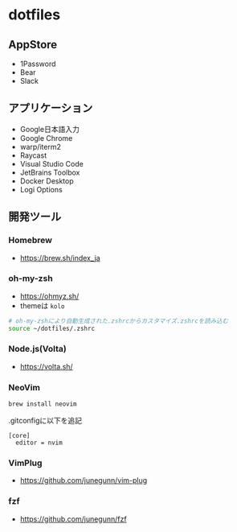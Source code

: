 # dotfiles

## AppStore

* 1Password
* Bear
* Slack

## アプリケーション

* Google日本語入力
* Google Chrome
* warp/iterm2
* Raycast
* Visual Studio Code
* JetBrains Toolbox
* Docker Desktop
* Logi Options

## 開発ツール

### Homebrew

* https://brew.sh/index_ja

### oh-my-zsh

* https://ohmyz.sh/
* themeは `kolo`

```bash
# oh-my-zshにより自動生成された.zshrcからカスタマイズ.zshrcを読み込む
source ~/dotfiles/.zshrc
```

### Node.js(Volta)

* https://volta.sh/

### NeoVim

```bash
brew install neovim
```

.gitconfigに以下を追記

```
[core]
  editor = nvim
```

### VimPlug

* https://github.com/junegunn/vim-plug

### fzf

* https://github.com/junegunn/fzf

